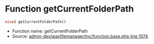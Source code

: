 Function getCurrentFolderPath
===========================





```php
mixed getCurrentFolderPath()
```

* Function name: getCurrentFolderPath
* Source: [admin-dev/ajaxfilemanager/inc/function.base.php line 1074](https://github.com/PrestaShop/PrestaShop/blob/1.5.1.0/admin-dev/ajaxfilemanager/inc/function.base.php#L1074).

